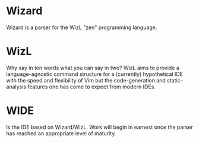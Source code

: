# Wizard
Wizard is a parser for the WizL "zen" programming language.

# WizL
Why say in ten words what you can say in two?
WizL aims to provide a language-agnostic command structure for a 
(currently) hypothetical IDE with the speed and flexibility of Vim but
the code-generation and static-analysis features one has come to expect
from modern IDEs.

# WIDE
Is the IDE based on Wizard/WizL.  Work will begin in earnest once the
parser has reached an appropriate level of maturity.
